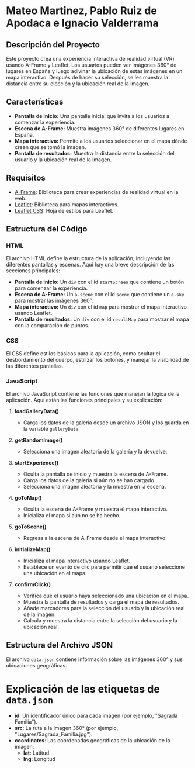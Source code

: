 # Mateo Martinez, Pablo Ruiz de Apodaca e Ignacio Valderrama

## Descripción del Proyecto

Este proyecto crea una experiencia interactiva de realidad virtual (VR) usando A-Frame y Leaflet. Los usuarios pueden ver imágenes 360° de lugares en España y luego adivinar la ubicación de estas imágenes en un mapa interactivo. Después de hacer su selección, se les muestra la distancia entre su elección y la ubicación real de la imagen.

## Características

- **Pantalla de inicio:** Una pantalla inicial que invita a los usuarios a comenzar la experiencia.
- **Escena de A-Frame:** Muestra imágenes 360° de diferentes lugares en España.
- **Mapa interactivo:** Permite a los usuarios seleccionar en el mapa dónde creen que se tomó la imagen.
- **Pantalla de resultados:** Muestra la distancia entre la selección del usuario y la ubicación real de la imagen.

## Requisitos

- [A-Frame](https://aframe.io/releases/1.4.2/aframe.min.js): Biblioteca para crear experiencias de realidad virtual en la web.
- [Leaflet](https://unpkg.com/leaflet@1.9.4/dist/leaflet.js): Biblioteca para mapas interactivos.
- [Leaflet CSS](https://unpkg.com/leaflet@1.9.4/dist/leaflet.css): Hoja de estilos para Leaflet.

## Estructura del Código

### HTML

El archivo HTML define la estructura de la aplicación, incluyendo las diferentes pantallas y escenas. Aquí hay una breve descripción de las secciones principales:

- **Pantalla de inicio:** Un `div` con el id `startScreen` que contiene un botón para comenzar la experiencia.
- **Escena de A-Frame:** Un `a-scene` con el id `scene` que contiene un `a-sky` para mostrar las imágenes 360°.
- **Mapa interactivo:** Un `div` con el id `map` para mostrar el mapa interactivo usando Leaflet.
- **Pantalla de resultados:** Un `div` con el id `resultMap` para mostrar el mapa con la comparación de puntos.

### CSS

El CSS define estilos básicos para la aplicación, como ocultar el desbordamiento del cuerpo, estilizar los botones, y manejar la visibilidad de las diferentes pantallas.

### JavaScript

El archivo JavaScript contiene las funciones que manejan la lógica de la aplicación. Aquí están las funciones principales y su explicación:

1. **loadGalleryData()**

   - Carga los datos de la galería desde un archivo JSON y los guarda en la variable `galleryData`.

2. **getRandomImage()**

   - Selecciona una imagen aleatoria de la galería y la devuelve.

3. **startExperience()**

   - Oculta la pantalla de inicio y muestra la escena de A-Frame.
   - Carga los datos de la galería si aún no se han cargado.
   - Selecciona una imagen aleatoria y la muestra en la escena.

4. **goToMap()**

   - Oculta la escena de A-Frame y muestra el mapa interactivo.
   - Inicializa el mapa si aún no se ha hecho.

5. **goToScene()**

   - Regresa a la escena de A-Frame desde el mapa interactivo.

6. **initializeMap()**

   - Inicializa el mapa interactivo usando Leaflet.
   - Establece un evento de clic para permitir que el usuario seleccione una ubicación en el mapa.

7. **confirmClick()**
   - Verifica que el usuario haya seleccionado una ubicación en el mapa.
   - Muestra la pantalla de resultados y carga el mapa de resultados.
   - Añade marcadores para la selección del usuario y la ubicación real de la imagen.
   - Calcula y muestra la distancia entre la selección del usuario y la ubicación real.

## Estructura del Archivo JSON

El archivo `data.json` contiene información sobre las imágenes 360° y sus ubicaciones geográficas.

# Explicación de las etiquetas de `data.json`

- **id**: Un identificador único para cada imagen (por ejemplo, "Sagrada Familia").
- **src**: La ruta a la imagen 360° (por ejemplo, "Lugares/Sagrada_Familia.jpg").
- **coordinates**: Las coordenadas geográficas de la ubicación de la imagen:
  - **lat**: Latitud
  - **lng**: Longitud
